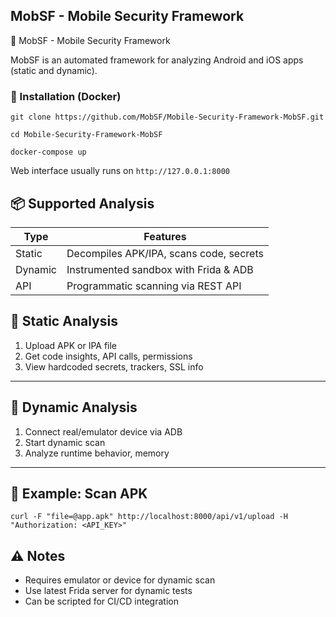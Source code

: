 
## MobSF - Mobile Security Framework

🧪 MobSF - Mobile Security Framework

MobSF is an automated framework for analyzing Android and iOS apps (static and dynamic).

### 🔧 Installation (Docker)

```
git clone https://github.com/MobSF/Mobile-Security-Framework-MobSF.git
```

```
cd Mobile-Security-Framework-MobSF
```

```
docker-compose up
```
Web interface usually runs on `http://127.0.0.1:8000`


## 📦 Supported Analysis

| Type    | Features                                |
| ------- | --------------------------------------- |
| Static  | Decompiles APK/IPA, scans code, secrets |
| Dynamic | Instrumented sandbox with Frida & ADB   |
| API     | Programmatic scanning via REST API      |

## 📂 Static Analysis

1. Upload APK or IPA file    
2. Get code insights, API calls, permissions
3. View hardcoded secrets, trackers, SSL info

---

## 📱 Dynamic Analysis

1. Connect real/emulator device via ADB    
2. Start dynamic scan
3. Analyze runtime behavior, memory

---

## 🧠 Example: Scan APK

```
curl -F "file=@app.apk" http://localhost:8000/api/v1/upload -H "Authorization: <API_KEY>"
```
## ⚠️ Notes

- Requires emulator or device for dynamic scan
- Use latest Frida server for dynamic tests
- Can be scripted for CI/CD integration

















